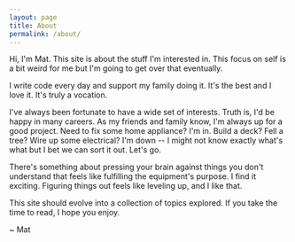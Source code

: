 ```yaml
---
layout: page
title: About
permalink: /about/
---
```


Hi, I'm Mat.  This site is about the stuff I'm interested in.  This focus on self is a bit weird for me but I'm going to get over that eventually.  

I write code every day and support my family doing it.  It's the best and I love it.  It's truly a vocation.

I've always been fortunate to have a wide set of interests.  Truth is, I'd be happy in many careers.  As my friends and family know, I'm always up for a good project.  Need to fix some home appliance?  I'm in.  Build a deck?  Fell a tree?  Wire up some electrical?  I'm down -- I might not know exactly what's what but I bet we can sort it out. Let's go.

There's something about pressing your brain against things you don't understand that feels like fulfilling the equipment's purpose.  I find it exciting.  Figuring things out feels like leveling up, and I like that.

This site should evolve into a collection of topics explored.  If you take the time to read, I hope you enjoy.

~ Mat

